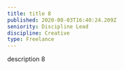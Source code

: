 ```yaml
---
title: title 8
published: 2020-08-03T16:40:24.209Z
seniority: Discipline Lead
discipline: Creative
type: Freelance
---
```

description 8
